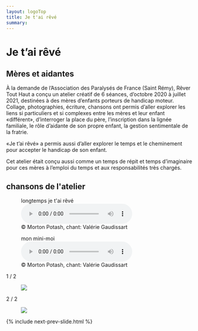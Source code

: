 ```yaml
---
layout: logoTop
title: Je t'ai rêvé
summary: 
---
```

<h1>Je t’ai rêvé</h1>
<h2>Mères et aidantes</h2>

<p class="intro-text">À la demande de l’Association des Paralysés de France (Saint Rémy), Rêver Tout Haut a conçu un atelier créatif de 6 séances, d’octobre 2020 à juillet 2021, destinées à des mères d’enfants porteurs de handicap moteur. Collage, photographies, écriture, chansons ont permis d’aller explorer les liens si particuliers et si complexes entre les mères et leur enfant «différent», d’interroger la place du père, l’inscription dans la lignée familiale, le rôle d’aidante de son propre enfant, la gestion sentimentale de la fratrie.</p>

<p class="intro-text">«Je t’ai rêvé» a permis aussi d’aller explorer le temps et le cheminement pour accepter le handicap de son enfant.</p>

<p class="intro-text">Cet atelier était conçu aussi comme un temps de répit et temps d’imaginaire pour ces mères à l’emploi du temps et aux responsabilités très chargés.</p> 

<h2>chansons de l'atelier</h2>
<figure>
    <figcaption>longtemps je t'ai rêvé</figcaption>
<audio
        controls
        src="/media/carole_droit-sur-tes-pieds.mp3">
            Your browser does not support the
            <code>audio</code> element.
    </audio>
        <figcaption class="figCapCenter">© Morton Potash, chant: Valérie Gaudissart</figcaption>
</figure>

<figure>
    <figcaption>mon mini-moi</figcaption>
<audio
        controls
        src="/media/maëlle_mon-mini-moi.mp3">
            Your browser does not support the
            <code>audio</code> element.
    </audio>
        <figcaption class="figCapCenter">© Morton Potash, chant: Valérie Gaudissart</figcaption>
</figure>

<!-- Slideshow container -->
<div class="slideshow-container">

  <!-- Full-width images with number and caption text -->

<div class="mySlides">
    <div class="numbertext">1 / 2</div>
    <figure>
      <img src="https://res.cloudinary.com/dnxcesebo/image/upload/q_auto,f_auto/v1630667517/mains-famille-coeur_vhiwug.png">
      <figcaption class="figCap"></figcaption>
    </figure>
</div>
<div class="mySlides">
    <div class="numbertext">2 / 2</div>
    <figure>
      <img src="https://res.cloudinary.com/dnxcesebo/image/upload/q_auto,f_auto/v1630667521/mains-adeline_vg8plb.png">
      <figcaption class="figCap"></figcaption>
    </figure>
</div>
{% include next-prev-slide.html %}

</div>
<br>
<script type="text/javascript" src="/js/slideshow.js"></script>
